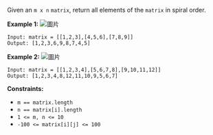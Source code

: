 Given an `m x n` `matrix`, return all elements of the `matrix` in spiral order.

 

**Example 1:**
![圖片](https://user-images.githubusercontent.com/55487740/155129399-cb5afdce-a15d-4b79-87f7-72150621b95b.png)

```
Input: matrix = [[1,2,3],[4,5,6],[7,8,9]]
Output: [1,2,3,6,9,8,7,4,5]
```
**Example 2:**
![圖片](https://user-images.githubusercontent.com/55487740/155129414-6c2400e3-9174-4a8b-aa8c-23cbe956acbf.png)

```
Input: matrix = [[1,2,3,4],[5,6,7,8],[9,10,11,12]]
Output: [1,2,3,4,8,12,11,10,9,5,6,7]
```
 

**Constraints:**

- `m == matrix.length`
- `n == matrix[i].length`
- `1 <= m, n <= 10`
- `-100 <= matrix[i][j] <= 100`
